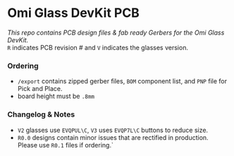 # Omi Glass DevKit PCB
_This repo contains PCB design files & fab ready Gerbers for the Omi Glass DevKit._  
`R` indicates PCB revision # and `V` indicates the glasses version.

### Ordering
- `/export` contains zipped gerber files, `BOM` component list, and `PNP` file for Pick and Place.
- board height must be `.8mm`

### Changelog & Notes
- `V2` glasses use `EVQPUL\C`, `V3` uses `EVQP7L\C` buttons to reduce size.
- `R0.0` designs contain minor issues that are rectified in production.  Please use `R0.1` files if ordering.`
